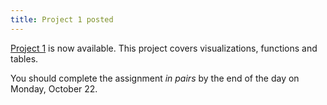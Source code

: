 ```yaml
---
title: Project 1 posted
---
```


[Project 1](http://jupyterhub.cs.duke.edu/hub/user-redirect/git-pull?repo=https://github.com/DukeCS/FoDS-f18&subPath=proj/proj1/project1.ipynb&branch=master&app=notebook) is now available. This project covers visualizations, functions and tables.

You should complete the assignment *in pairs* by the end of the day on Monday, October 22.
